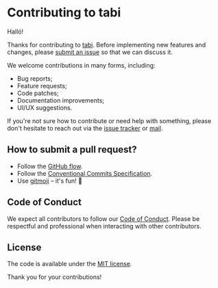 # Contributing to tabi

Halló!

Thanks for contributing to [tabi](https://github.com/welpo/tabi). Before implementing new features and changes, please [submit an issue](https://github.com/welpo/tabi/issues/new) so that we can discuss it.

We welcome contributions in many forms, including:
- Bug reports;
- Feature requests;
- Code patches;
- Documentation improvements;
- UI/UX suggestions.

If you're not sure how to contribute or need help with something, please don't hesitate to reach out via the [issue tracker](https://github.com/welpo/tabi/issues) or [mail](mailto:hi@welpo.ooo?subject=[GitHub]%20tabi).

## How to submit a pull request?

- Follow the [GitHub flow](https://guides.github.com/introduction/flow/).
- Follow the [Conventional Commits Specification](https://www.conventionalcommits.org/en/v1.0.0/).
- Use [gitmoji](https://gitmoji.dev/) – it's fun! 🫶

## Code of Conduct

We expect all contributors to follow our [Code of Conduct](./CODE_OF_CONDUCT.md). Please be respectful and professional when interacting with other contributors.

## License

The code is available under the [MIT license](./LICENSE).

Thank you for your contributions!
